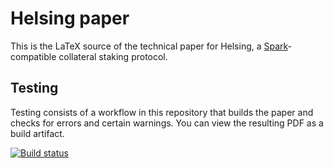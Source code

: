 # Helsing paper

This is the LaTeX source of the technical paper for Helsing, a [Spark](https://eprint.iacr.org/2021/1173)-compatible collateral staking protocol.

## Testing

Testing consists of a workflow in this repository that builds the paper and checks for errors and certain warnings.
You can view the resulting PDF as a build artifact.

[![Build status](../../actions/workflows/build.yml/badge.svg)](../../actions/workflows/build.yml)
